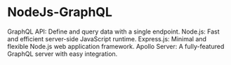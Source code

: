 # NodeJs-GraphQL
GraphQL API: Define and query data with a single endpoint. Node.js: Fast and efficient server-side JavaScript runtime. Express.js: Minimal and flexible Node.js web application framework. Apollo Server: A fully-featured GraphQL server with easy integration.
